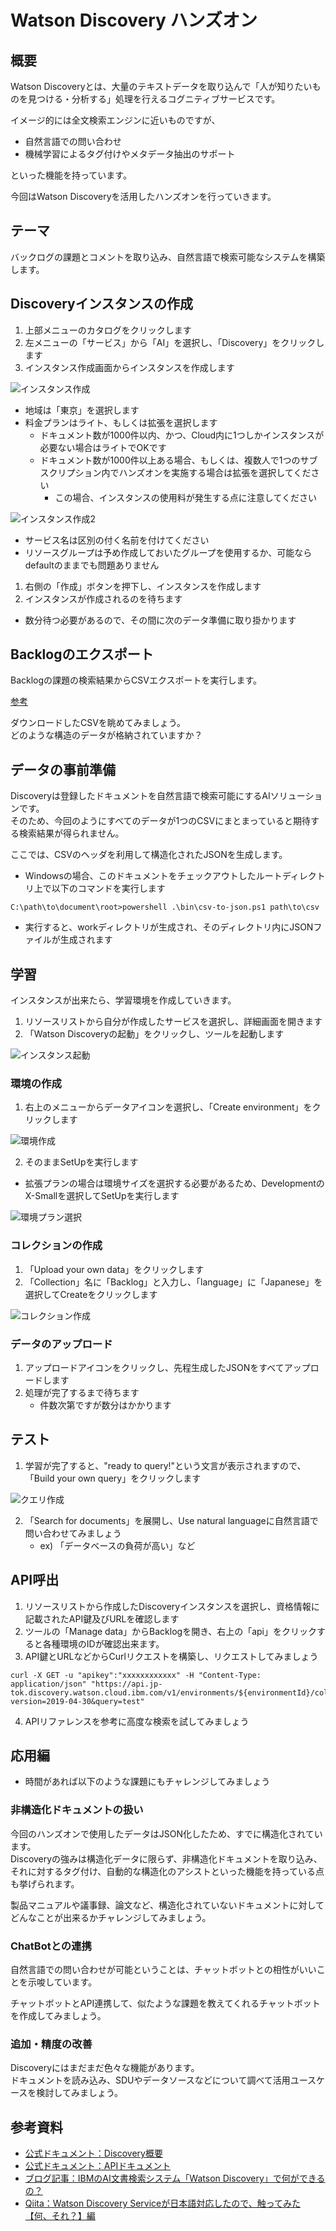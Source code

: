# Watson Discovery ハンズオン

## 概要

Watson Discoveryとは、大量のテキストデータを取り込んで「人が知りたいものを見つける・分析する」処理を行えるコグニティブサービスです。

イメージ的には全文検索エンジンに近いものですが、

- 自然言語での問い合わせ
- 機械学習によるタグ付けやメタデータ抽出のサポート

といった機能を持っています。

今回はWatson Discoveryを活用したハンズオンを行っていきます。

## テーマ

バックログの課題とコメントを取り込み、自然言語で検索可能なシステムを構築します。

## Discoveryインスタンスの作成

1. 上部メニューのカタログをクリックします
2. 左メニューの「サービス」から「AI」を選択し、「Discovery」をクリックします
3. インスタンス作成画面からインスタンスを作成します

![インスタンス作成](img/01-create-discovery.png)

- 地域は「東京」を選択します
- 料金プランはライト、もしくは拡張を選択します
  - ドキュメント数が1000件以内、かつ、Cloud内に1つしかインスタンスが必要ない場合はライトでOKです
  - ドキュメント数が1000件以上ある場合、もしくは、複数人で1つのサブスクリプション内でハンズオンを実施する場合は拡張を選択してください
    - この場合、インスタンスの使用料が発生する点に注意してください

![インスタンス作成2](img/02-create-discovery.png)

- サービス名は区別の付く名前を付けてください
- リソースグループは予め作成しておいたグループを使用するか、可能ならdefaultのままでも問題ありません

1. 右側の「作成」ボタンを押下し、インスタンスを作成します
2. インスタンスが作成されるのを待ちます
  - 数分待つ必要があるので、その間に次のデータ準備に取り掛かります

## Backlogのエクスポート

Backlogの課題の検索結果からCSVエクスポートを実行します。

[参考](https://support-ja.backlog.com/hc/ja/articles/360035642534)

ダウンロードしたCSVを眺めてみましょう。  
どのような構造のデータが格納されていますか？

## データの事前準備

Discoveryは登録したドキュメントを自然言語で検索可能にするAIソリューションです。  
そのため、今回のようにすべてのデータが1つのCSVにまとまっていると期待する検索結果が得られません。

ここでは、CSVのヘッダを利用して構造化されたJSONを生成します。

- Windowsの場合、このドキュメントをチェックアウトしたルートディレクトリ上で以下のコマンドを実行します

```C:\path\to\document\root>powershell .\bin\csv-to-json.ps1 path\to\csv```

- 実行すると、workディレクトリが生成され、そのディレクトリ内にJSONファイルが生成されます

## 学習

インスタンスが出来たら、学習環境を作成していきます。

1. リソースリストから自分が作成したサービスを選択し、詳細画面を開きます
2. 「Watson Discoveryの起動」をクリックし、ツールを起動します

![インスタンス起動](img/03-open-tools.png)

### 環境の作成

1. 右上のメニューからデータアイコンを選択し、「Create environment」をクリックします

![環境作成](img/04-create-collection.png)

2. そのままSetUpを実行します
  - 拡張プランの場合は環境サイズを選択する必要があるため、DevelopmentのX-Smallを選択してSetUpを実行します

![環境プラン選択](img/05-select-collection-type.png)

### コレクションの作成

1. 「Upload your own data」をクリックします
2. 「Collection」名に「Backlog」と入力し、「language」に「Japanese」を選択してCreateをクリックします

![コレクション作成](img/06-create-collection.png)

### データのアップロード

1. アップロードアイコンをクリックし、先程生成したJSONをすべてアップロードします
2. 処理が完了するまで待ちます
   - 件数次第ですが数分はかかります

## テスト

1. 学習が完了すると、"ready to query!"という文言が表示されますので、「Build your own query」をクリックします

![クエリ作成](img/07-build-query.png)

2. 「Search for documents」を展開し、Use natural languageに自然言語で問い合わせてみましょう
   - ex) 「データベースの負荷が高い」など

## API呼出

1. リソースリストから作成したDiscoveryインスタンスを選択し、資格情報に記載されたAPI鍵及びURLを確認します
2. ツールの「Manage data」からBacklogを開き、右上の「api」をクリックすると各種環境のIDが確認出来ます。
3. API鍵とURLなどからCurlリクエストを構築し、リクエストしてみましょう

```
curl -X GET -u "apikey":"xxxxxxxxxxxx" -H "Content-Type: application/json" "https://api.jp-tok.discovery.watson.cloud.ibm.com/v1/environments/${environmentId}/collections/${collectionId}/query?version=2019-04-30&query=test"
```

4. APIリファレンスを参考に高度な検索を試してみましょう

## 応用編

- 時間があれば以下のような課題にもチャレンジしてみましょう

### 非構造化ドキュメントの扱い

今回のハンズオンで使用したデータはJSON化したため、すでに構造化されています。  
Discoveryの強みは構造化データに限らず、非構造化ドキュメントを取り込み、それに対するタグ付け、自動的な構造化のアシストといった機能を持っている点も挙げられます。

製品マニュアルや議事録、論文など、構造化されていないドキュメントに対してどんなことが出来るかチャレンジしてみましょう。

### ChatBotとの連携

自然言語での問い合わせが可能ということは、チャットボットとの相性がいいことを示唆しています。

チャットボットとAPI連携して、似たような課題を教えてくれるチャットボットを作成してみましょう。

### 追加・精度の改善

Discoveryにはまだまだ色々な機能があります。  
ドキュメントを読み込み、SDUやデータソースなどについて調べて活用ユースケースを検討してみましょう。

## 参考資料

- [公式ドキュメント：Discovery概要](https://cloud.ibm.com/docs/services/discovery?topic=discovery-getting-started)
- [公式ドキュメント：APIドキュメント](https://cloud.ibm.com/apidocs/discovery/discovery)
- [ブログ記事：IBMのAI文書検索システム「Watson Discovery」で何ができるの？](https://ai-products.net/7897/ai-document-search-system-watson-discovery/)
- [Qiita：Watson Discovery Serviceが日本語対応したので、触ってみた【何、それ？】編](https://qiita.com/ishida330/items/b823d7c5b55806f04242)
